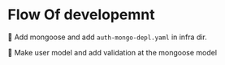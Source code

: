 # Flow Of developemnt

:rocket: Add mongoose and add `auth-mongo-depl.yaml` in infra dir.

:rocket: Make user model and add validation at the mongoose model

